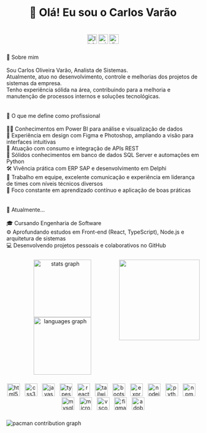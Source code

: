 <h1 align="center">👋 Olá! Eu sou o Carlos Varão</h1>

###

<br clear="both">

<div align="center">
  <img src="https://img.shields.io/static/v1?message=LinkedIn&logo=linkedin&label=&color=0077B5&logoColor=white&labelColor=&style=for-the-badge" height="25" alt="linkedin logo"  />
  <img src="https://img.shields.io/static/v1?message=Outlook&logo=microsoft-outlook&label=&color=0078D4&logoColor=white&labelColor=&style=for-the-badge" height="25" alt="microsoft-outlook logo"  />
  <img src="https://img.shields.io/static/v1?message=Discord&logo=discord&label=&color=7289DA&logoColor=white&labelColor=&style=for-the-badge" height="25" alt="discord logo"  />
</div>

###

<p align="left">🧠 Sobre mim<br><br>Sou Carlos Oliveira Varão, Analista de Sistemas.<br>Atualmente, atuo no desenvolvimento, controle e melhorias dos projetos de sistemas da empresa.<br>Tenho experiência sólida na área, contribuindo para a melhoria e manutenção de processos internos e soluções tecnológicas.<br><br><br>💼 O que me define como profissional<br><br>👨‍💻 Conhecimentos em Power BI para análise e visualização de dados<br>🎨 Experiência em design com Figma e Photoshop, ampliando a visão para interfaces intuitivas<br>🔌 Atuação com consumo e integração de APIs REST<br>🧠 Sólidos conhecimentos em banco de dados SQL Server e automações em Python<br>🛠️ Vivência prática com ERP SAP e desenvolvimento em Delphi<br>🤝 Trabalho em equipe, excelente comunicação e experiência em liderança de times com níveis técnicos diversos<br>🚀 Foco constante em aprendizado contínuo e aplicação de boas práticas<br><br><br>🌱 Atualmente...<br><br>🎓 Cursando Engenharia de Software<br>⚙️ Aprofundando estudos em Front-end (React, TypeScript), Node.js e arquitetura de sistemas<br>💻 Desenvolvendo projetos pessoais e colaborativos no GitHub</p>

###

<img align="right" height="210" src="https://i.imgflip.com/a0fr04.gif"  />

###

<div align="center">
  <img src="https://github-readme-stats.vercel.app/api?username=CarlosVarao&hide_title=false&hide_rank=false&show_icons=true&include_all_commits=true&count_private=true&disable_animations=false&theme=gotham&locale=en&hide_border=false&order=1" height="150" alt="stats graph"  />
  <img src="https://github-readme-stats.vercel.app/api/top-langs?username=CarlosVarao&locale=pt-br&hide_title=false&layout=compact&card_width=320&langs_count=5&theme=gotham&hide_border=false&order=2" height="150" alt="languages graph"  />
</div>

###

<div align="center">
  <img src="https://cdn.jsdelivr.net/gh/devicons/devicon/icons/html5/html5-original.svg" height="33" alt="html5 logo"  />
  <img width="5" />
  <img src="https://cdn.jsdelivr.net/gh/devicons/devicon/icons/css3/css3-original.svg" height="33" alt="css3 logo"  />
  <img width="5" />
  <img src="https://cdn.jsdelivr.net/gh/devicons/devicon/icons/javascript/javascript-original.svg" height="33" alt="javascript logo"  />
  <img width="5" />
  <img src="https://cdn.jsdelivr.net/gh/devicons/devicon/icons/typescript/typescript-original.svg" height="33" alt="typescript logo"  />
  <img width="5" />
  <img src="https://cdn.jsdelivr.net/gh/devicons/devicon/icons/react/react-original.svg" height="33" alt="react logo"  />
  <img width="5" />
  <img src="https://skillicons.dev/icons?i=tailwind" height="33" alt="tailwindcss logo"  />
  <img width="5" />
  <img src="https://cdn.jsdelivr.net/gh/devicons/devicon/icons/bootstrap/bootstrap-original.svg" height="33" alt="bootstrap logo"  />
  <img width="5" />
  <img src="https://skillicons.dev/icons?i=express" height="33" alt="express logo"  />
  <img width="5" />
  <img src="https://cdn.jsdelivr.net/gh/devicons/devicon/icons/nodejs/nodejs-original.svg" height="33" alt="nodejs logo"  />
  <img width="5" />
  <img src="https://cdn.jsdelivr.net/gh/devicons/devicon/icons/python/python-original.svg" height="33" alt="python logo"  />
  <img width="5" />
  <img src="https://cdn.jsdelivr.net/gh/devicons/devicon/icons/npm/npm-original-wordmark.svg" height="33" alt="npm logo"  />
  <img width="5" />
  <img src="https://cdn.jsdelivr.net/gh/devicons/devicon/icons/mysql/mysql-original.svg" height="33" alt="mysql logo"  />
  <img width="5" />
  <img src="https://cdn.jsdelivr.net/gh/devicons/devicon/icons/microsoftsqlserver/microsoftsqlserver-plain.svg" height="33" alt="microsoftsqlserver logo"  />
  <img width="5" />
  <img src="https://cdn.jsdelivr.net/gh/devicons/devicon/icons/vscode/vscode-original.svg" height="33" alt="vscode logo"  />
  <img width="5" />
  <img src="https://cdn.jsdelivr.net/gh/devicons/devicon/icons/figma/figma-original.svg" height="33" alt="figma logo"  />
  <img width="5" />
  <img src="https://skillicons.dev/icons?i=ps" height="33" alt="adobephotoshop logo"  />
</div>

###

<picture>
  <source media="(prefers-color-scheme: dark)" srcset="https://raw.githubusercontent.com/CarlosVarao/CarlosVarao/output/pacman-contribution-graph-dark.svg">
  <source media="(prefers-color-scheme: light)" srcset="https://raw.githubusercontent.com/CarlosVarao/CarlosVarao/output/pacman-contribution-graph.svg">
  <img alt="pacman contribution graph" src="https://raw.githubusercontent.com/CarlosVarao/CarlosVarao/output/pacman-contribution-graph.svg">
</picture>

###
